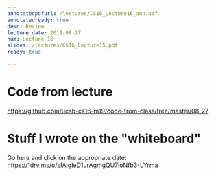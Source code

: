 ```yaml
---
annotatedpdfurl: /lectures/CS16_Lecture16_ann.pdf
annotatedready: true
desc: Review
lecture_date: 2019-08-27
num: Lecture 16
slides: /lectures/CS16_Lecture15.pdf
ready: true

---
```


# Code from lecture

<https://github.com/ucsb-cs16-m19/code-from-class/tree/master/08-27>

# Stuff I wrote on the "whiteboard"

Go here and click on the appropriate date:
<https://1drv.ms/o/s!AlgIeD1urAgmgQU7loNfb3-LYrma>

